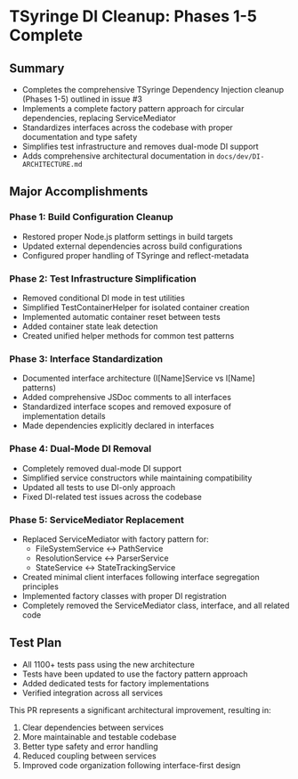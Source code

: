 # TSyringe DI Cleanup: Phases 1-5 Complete

## Summary
- Completes the comprehensive TSyringe Dependency Injection cleanup (Phases 1-5) outlined in issue #3
- Implements a complete factory pattern approach for circular dependencies, replacing ServiceMediator
- Standardizes interfaces across the codebase with proper documentation and type safety
- Simplifies test infrastructure and removes dual-mode DI support
- Adds comprehensive architectural documentation in `docs/dev/DI-ARCHITECTURE.md`

## Major Accomplishments

### Phase 1: Build Configuration Cleanup
- Restored proper Node.js platform settings in build targets
- Updated external dependencies across build configurations
- Configured proper handling of TSyringe and reflect-metadata

### Phase 2: Test Infrastructure Simplification
- Removed conditional DI mode in test utilities
- Simplified TestContainerHelper for isolated container creation
- Implemented automatic container reset between tests
- Added container state leak detection
- Created unified helper methods for common test patterns

### Phase 3: Interface Standardization
- Documented interface architecture (I[Name]Service vs I[Name] patterns)
- Added comprehensive JSDoc comments to all interfaces
- Standardized interface scopes and removed exposure of implementation details
- Made dependencies explicitly declared in interfaces

### Phase 4: Dual-Mode DI Removal
- Completely removed dual-mode DI support
- Simplified service constructors while maintaining compatibility
- Updated all tests to use DI-only approach
- Fixed DI-related test issues across the codebase

### Phase 5: ServiceMediator Replacement
- Replaced ServiceMediator with factory pattern for:
  - FileSystemService ↔ PathService
  - ResolutionService ↔ ParserService 
  - StateService ↔ StateTrackingService
- Created minimal client interfaces following interface segregation principles
- Implemented factory classes with proper DI registration
- Completely removed the ServiceMediator class, interface, and all related code

## Test Plan
- All 1100+ tests pass using the new architecture
- Tests have been updated to use the factory pattern approach
- Added dedicated tests for factory implementations
- Verified integration across all services

This PR represents a significant architectural improvement, resulting in:
1. Clear dependencies between services
2. More maintainable and testable codebase
3. Better type safety and error handling
4. Reduced coupling between services
5. Improved code organization following interface-first design